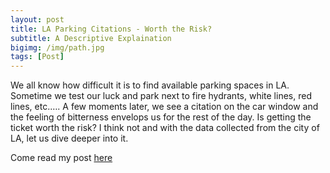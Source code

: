 ```yaml
---
layout: post
title: LA Parking Citations - Worth the Risk?
subtitle: A Descriptive Explaination
bigimg: /img/path.jpg
tags: [Post]
---
```


We all know how difficult it is to find available parking spaces in LA. Sometime we test our luck and park next to fire hydrants, white lines, red lines, etc.…. A few moments later, we see a citation on the car window and the feeling of bitterness envelops us for the rest of the day. Is getting the ticket worth the risk? I think not and with the data collected from the city of LA, let us dive deeper into it.

Come read my post <a href="https://medium.com/@yangdustin5/la-parking-worth-the-risk-207d167c313">here</a> 
